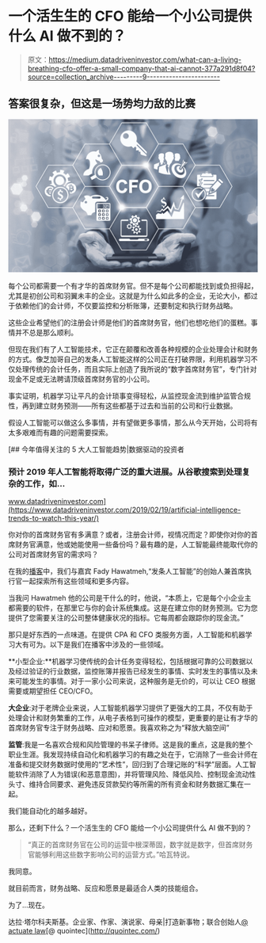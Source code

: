 # 一个活生生的 CFO 能给一个小公司提供什么 AI 做不到的？

> 原文：<https://medium.datadriveninvestor.com/what-can-a-living-breathing-cfo-offer-a-small-company-that-ai-cannot-377a291d8f04?source=collection_archive---------9----------------------->

## 答案很复杂，但这是一场势均力敌的比赛

![](img/ff7bb19321b5c9635fbf4376d866bbab.png)

每个公司都需要一个有才华的首席财务官。但不是每个公司都能找到或负担得起，尤其是初创公司和羽翼未丰的企业。这就是为什么如此多的企业，无论大小，都过于依赖他们的会计师，不仅要监控和分析账簿，还要制定和执行财务战略。

这些企业希望他们的注册会计师是他们的首席财务官，他们也想吃他们的蛋糕。事情并不总是那么顺利。

但现在我们有了人工智能技术，它正在颠覆和改善各种规模的企业处理会计和财务的方式。像芝加哥自己的发条人工智能这样的公司正在打破界限，利用机器学习不仅处理传统的会计任务，而且实际上创造了我所说的“数字首席财务官”，专门针对现金不足或无法聘请顶级首席财务官的小公司。

事实证明，机器学习让平凡的会计琐事变得轻松，从监控现金流到维护监管合规性，再到建立财务预测——所有这些都基于过去和当前的公司和行业数据。

假设人工智能可以做这么多事情，并有望做更多事情，那么从今天开始，公司将有太多艰难而有趣的问题需要探索。

[](https://www.datadriveninvestor.com/2019/02/19/artificial-intelligence-trends-to-watch-this-year/) [## 今年值得关注的 5 大人工智能趋势|数据驱动的投资者

### 预计 2019 年人工智能将取得广泛的重大进展。从谷歌搜索到处理复杂的工作，如…

www.datadriveninvestor.com](https://www.datadriveninvestor.com/2019/02/19/artificial-intelligence-trends-to-watch-this-year/) 

你对你的首席财务官有多满意？或者，注册会计师，视情况而定？即使你对你的首席财务官满意，他或她能使用一些备份吗？最有趣的是，人工智能最终能取代你的公司对首席财务官的需求吗？

在我的[播客](https://podcasts.apple.com/us/podcast/meet-the-company-building-robot-cfos/id1483479206?i=1000459921232)中，我们与嘉宾 Fady Hawatmeh,“发条人工智能”的创始人兼首席执行官一起探索所有这些领域和更多内容。

当我问 Hawatmeh 他的公司是干什么的时，他说，“本质上，它是每个小企业主都需要的软件，在那里它与你的会计系统集成。这是在建立你的财务预测。它为您提供了您需要关注的公司整体健康状况的指标。它每周都会跟踪你的现金流。”

那只是好东西的一点味道。在提供 CPA 和 CFO 类服务方面，人工智能和机器学习大有可为。以下是我们在播客中涉及的一些领域。

**小型企业:**机器学习使传统的会计任务变得轻松，包括根据可靠的公司数据以及经过验证的行业数据，监控账簿并报告已经发生的事情、实时发生的事情以及未来可能发生的事情。对于一家小公司来说，这种服务是无价的，可以让 CEO 根据需要或期望担任 CEO/CFO。

**大企业**:对于老牌企业来说，人工智能机器学习提供了更强大的工具，不仅有助于处理会计和财务繁重的工作，从电子表格到可操作的模型，更重要的是让有才华的首席财务官专注于财务战略、应对和愿景。我喜欢称之为“释放大脑空间”

**监管**:我是一名喜欢合规和风险管理的书呆子律师。这是我的重点，这是我的整个职业生涯。我发现持续自动化和机器学习的有趣之处在于，它消除了一些会计师在准备和提交财务数据时使用的“艺术性”，回归到了合理记账的“科学”层面。人工智能软件消除了人为错误(和恶意意图)，并将管理风险、降低风险、控制现金流动性头寸、维持合同要求、避免违反贷款契约等所需的所有资金和财务数据汇集在一起。

我们能自动化的越多越好。

那么，还剩下什么？一个活生生的 CFO 能给一个小公司提供什么 AI 做不到的？

> “真正的首席财务官在公司的运营中根深蒂固，数字就是数字，但首席财务官能够利用这些数字影响公司的运营方式。”哈瓦特说。

我同意。

就目前而言，财务战略、反应和愿景是最适合人类的技能组合。

为了…现在。

达拉·塔尔科夫斯基。企业家、作家、演说家、母亲|打造新事物；联合创始人[@ actuate law](https://actuatelaw.com/)\[@ quointec](http://quointec.com/)
